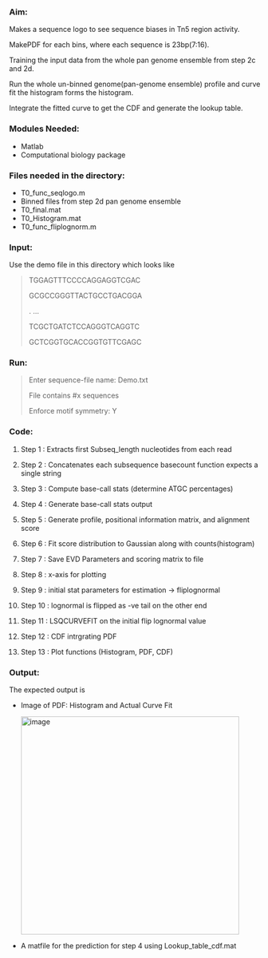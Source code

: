 ### Aim: 
Makes a sequence logo to see sequence biases in Tn5 region activity.

MakePDF for each bins, where each sequence is 23bp(7:16).

Training the input data from the whole pan genome ensemble from step 2c and 2d.

Run the whole un-binned genome(pan-genome ensemble) profile and curve fit the histogram forms the histogram. 

Integrate the fitted curve to get the CDF and generate the lookup table.

     
### Modules Needed: 
* Matlab
* Computational biology package 

### Files needed in the directory:
* T0_func_seqlogo.m
* Binned files from step 2d pan genome ensemble 
* T0_final.mat 
* T0_Histogram.mat
* T0_func_fliplognorm.m

### Input: 
Use the demo file in this directory which looks like
> TGGAGTTTCCCCAGGAGGTCGAC
>
> GCGCCGGGTTACTGCCTGACGGA
>           
>.         ...
>
> TCGCTGATCTCCAGGGTCAGGTC
>
> GCTCGGTGCACCGGTGTTCGAGC

### Run:
>Enter sequence-file name: Demo.txt 
>
>File contains #x sequences
>
>Enforce motif symmetry: Y

### Code:
1. Step 1 : Extracts first Subseq_length nucleotides from each read
1. Step 2 : Concatenates each subsequence basecount function expects a single string
1. Step 3 : Compute base-call stats (determine ATGC percentages)
1. Step 4 : Generate base-call stats output
1. Step 5 : Generate profile, positional information matrix, and alignment score
1. Step 6 : Fit score distribution to Gaussian along with counts(histogram)
1. Step 7 : Save EVD Parameters and scoring matrix to file

1. Step 8 : x-axis for plotting
1. Step 9 : initial stat parameters for estimation -> fliplognormal
1. Step 10 : lognormal is flipped as -ve tail on the other end
1. Step 11 : LSQCURVEFIT on the initial flip lognormal value
1. Step 12 : CDF intrgrating PDF
1. Step 13 : Plot functions (Histogram, PDF, CDF)

### Output: 
The expected output is 

* Image of PDF: Histogram and Actual Curve Fit 

  <img width="437" alt="image" src="https://user-images.githubusercontent.com/55808380/168493535-859687b2-4d28-4087-a979-44e629214f98.png">

* A matfile for the prediction for step 4 using Lookup_table_cdf.mat 
